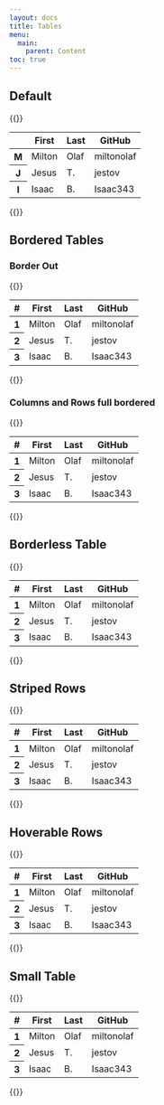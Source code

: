 ```yaml
---
layout: docs
title: Tables
menu:
  main:
    parent: Content
toc: true
---
```


## Default

{{<example>}}
<table class="table">
  <thead>
    <tr>
      <th></th>
      <th>First</th>
      <th>Last</th>
      <th>GitHub</th>
    </tr>
  </thead>
  <tbody>
    <tr>
      <th><span class="avatar avatar-small">M</span></th>
      <td>Milton</td>
      <td>Olaf</td>
      <td>miltonolaf</td>
    </tr>
    <tr>
      <th><span class="avatar avatar-small">J</span></th>
      <td>Jesus</td>
      <td>T.</td>
      <td>jestov</td>
    </tr>
    <tr>
      <th><span class="avatar avatar-small">I</span></th>
      <td>Isaac</td>
      <td>B.</td>
      <td>Isaac343</td>
    </tr>
  </tbody>
</table>
{{</example>}}



## Bordered Tables

### Border Out

{{<example>}}
<table class="table table-bordered">
  <thead>
    <tr>
      <th>#</th>
      <th>First</th>
      <th>Last</th>
      <th>GitHub</th>
    </tr>
  </thead>
  <tbody>
    <tr>
      <th>1</th>
      <td>Milton</td>
      <td>Olaf</td>
      <td>miltonolaf</td>
    </tr>
    <tr>
      <th>2</th>
      <td>Jesus</td>
      <td>T.</td>
      <td>jestov</td>
    </tr>
    <tr>
      <th>3</th>
      <td>Isaac</td>
      <td>B.</td>
      <td>Isaac343</td>
    </tr>
  </tbody>
</table>
{{</example>}}

### Columns and Rows full bordered

{{<example>}}
<table class="table table-bordered-full">
  <thead>
    <tr>
      <th>#</th>
      <th>First</th>
      <th>Last</th>
      <th>GitHub</th>
    </tr>
  </thead>
  <tbody>
    <tr>
      <th>1</th>
      <td>Milton</td>
      <td>Olaf</td>
      <td>miltonolaf</td>
    </tr>
    <tr>
      <th>2</th>
      <td>Jesus</td>
      <td>T.</td>
      <td>jestov</td>
    </tr>
    <tr>
      <th>3</th>
      <td>Isaac</td>
      <td>B.</td>
      <td>Isaac343</td>
    </tr>
  </tbody>
</table>
{{</example>}}

## Borderless Table

{{<example>}}
<table class="table table-borderless">
  <thead>
    <tr>
      <th>#</th>
      <th>First</th>
      <th>Last</th>
      <th>GitHub</th>
    </tr>
  </thead>
  <tbody>
    <tr>
      <th>1</th>
      <td>Milton</td>
      <td>Olaf</td>
      <td>miltonolaf</td>
    </tr>
    <tr>
      <th>2</th>
      <td>Jesus</td>
      <td>T.</td>
      <td>jestov</td>
    </tr>
    <tr>
      <th>3</th>
      <td>Isaac</td>
      <td>B.</td>
      <td>Isaac343</td>
    </tr>
  </tbody>
</table>
{{</example>}}

## Striped Rows

{{<example>}}
<table class="table table-striped">
  <thead>
    <tr>
      <th>#</th>
      <th>First</th>
      <th>Last</th>
      <th>GitHub</th>
    </tr>
  </thead>
  <tbody>
    <tr>
      <th>1</th>
      <td>Milton</td>
      <td>Olaf</td>
      <td>miltonolaf</td>
    </tr>
    <tr>
      <th>2</th>
      <td>Jesus</td>
      <td>T.</td>
      <td>jestov</td>
    </tr>
    <tr>
      <th>3</th>
      <td>Isaac</td>
      <td>B.</td>
      <td>Isaac343</td>
    </tr>
  </tbody>
</table>
{{</example>}}

## Hoverable Rows

{{<example>}}
<table class="table table-hover">
  <thead>
    <tr>
      <th>#</th>
      <th>First</th>
      <th>Last</th>
      <th>GitHub</th>
    </tr>
  </thead>
  <tbody>
    <tr>
      <th>1</th>
      <td>Milton</td>
      <td>Olaf</td>
      <td>miltonolaf</td>
    </tr>
    <tr>
      <th>2</th>
      <td>Jesus</td>
      <td>T.</td>
      <td>jestov</td>
    </tr>
    <tr>
      <th>3</th>
      <td>Isaac</td>
      <td>B.</td>
      <td>Isaac343</td>
    </tr>
  </tbody>
</table>
{{</example>}}

## Small Table

{{<example>}}
<table class="table table-small">
  <thead>
    <tr>
      <th>#</th>
      <th>First</th>
      <th>Last</th>
      <th>GitHub</th>
    </tr>
  </thead>
  <tbody>
    <tr>
      <th>1</th>
      <td>Milton</td>
      <td>Olaf</td>
      <td>miltonolaf</td>
    </tr>
    <tr>
      <th>2</th>
      <td>Jesus</td>
      <td>T.</td>
      <td>jestov</td>
    </tr>
    <tr>
      <th>3</th>
      <td>Isaac</td>
      <td>B.</td>
      <td>Isaac343</td>
    </tr>
  </tbody>
</table>
{{</example>}}
